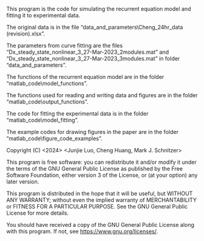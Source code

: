 This program is the code for simulating the recurrent equation model and fitting it to experimental data.

The original data is in the file “data_and_parameters\Cheng_24hr_data (revision).xlsx”.

The parameters from curve fitting are the files “Dx_steady_state_nonlinear_3_27-Mar-2023_2modules.mat” and “Dx_steady_state_nonlinear_3_27-Mar-2023_3modules.mat” in folder “data_and_parameters”.

The functions of the recurrent equation model are in the folder “matlab_code\model_functions”.

The functions used for reading and writing data and figures are in the folder “matlab_code\output_functions”.

The code for fitting the experimental data is in the folder “matlab_code\model_fitting”.

The example codes for drawing figures in the paper are in the folder “matlab_code\figure_code_examples”.



Copyright (C) <2024>  <Junjie Luo, Cheng Huang, Mark J. Schnitzer>

This program is free software: you can redistribute it and/or modify
it under the terms of the GNU General Public License as published by
the Free Software Foundation, either version 3 of the License, or
(at your option) any later version.

This program is distributed in the hope that it will be useful,
but WITHOUT ANY WARRANTY; without even the implied warranty of
MERCHANTABILITY or FITNESS FOR A PARTICULAR PURPOSE.  See the
GNU General Public License for more details.

You should have received a copy of the GNU General Public License
along with this program.  If not, see <https://www.gnu.org/licenses/>.

